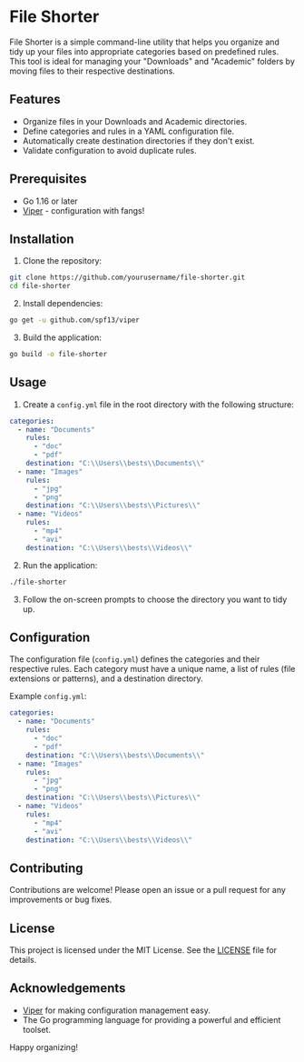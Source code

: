 # File Shorter

File Shorter is a simple command-line utility that helps you organize and tidy up your files into appropriate categories based on predefined rules. This tool is ideal for managing your "Downloads" and "Academic" folders by moving files to their respective destinations.

## Features

- Organize files in your Downloads and Academic directories.
- Define categories and rules in a YAML configuration file.
- Automatically create destination directories if they don't exist.
- Validate configuration to avoid duplicate rules.

## Prerequisites

- Go 1.16 or later
- [Viper](https://github.com/spf13/viper) - configuration with fangs!

## Installation

1. Clone the repository:

```sh
git clone https://github.com/yourusername/file-shorter.git
cd file-shorter
```

2. Install dependencies:

```sh
go get -u github.com/spf13/viper
```

3. Build the application:

```sh
go build -o file-shorter
```

## Usage

1. Create a `config.yml` file in the root directory with the following structure:

```yaml
categories:
  - name: "Documents"
    rules:
      - "doc"
      - "pdf"
    destination: "C:\\Users\\bests\\Documents\\"
  - name: "Images"
    rules:
      - "jpg"
      - "png"
    destination: "C:\\Users\\bests\\Pictures\\"
  - name: "Videos"
    rules:
      - "mp4"
      - "avi"
    destination: "C:\\Users\\bests\\Videos\\"
```

2. Run the application:

```sh
./file-shorter
```

3. Follow the on-screen prompts to choose the directory you want to tidy up.

## Configuration

The configuration file (`config.yml`) defines the categories and their respective rules. Each category must have a unique name, a list of rules (file extensions or patterns), and a destination directory.

Example `config.yml`:

```yaml
categories:
  - name: "Documents"
    rules:
      - "doc"
      - "pdf"
    destination: "C:\\Users\\bests\\Documents\\"
  - name: "Images"
    rules:
      - "jpg"
      - "png"
    destination: "C:\\Users\\bests\\Pictures\\"
  - name: "Videos"
    rules:
      - "mp4"
      - "avi"
    destination: "C:\\Users\\bests\\Videos\\"
```

## Contributing

Contributions are welcome! Please open an issue or a pull request for any improvements or bug fixes.

## License

This project is licensed under the MIT License. See the [LICENSE](LICENSE) file for details.

## Acknowledgements

- [Viper](https://github.com/spf13/viper) for making configuration management easy.
- The Go programming language for providing a powerful and efficient toolset.

Happy organizing!